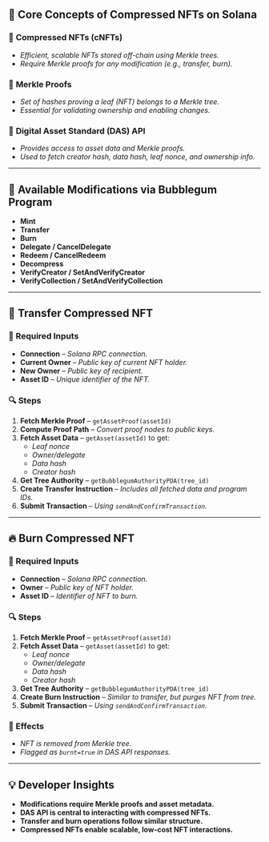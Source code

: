 ## 🧠 Core Concepts of Compressed NFTs on Solana

### 🌳 **Compressed NFTs (cNFTs)**
- *Efficient, scalable NFTs stored off-chain using Merkle trees.*
- *Require Merkle proofs for any modification (e.g., transfer, burn).*

### 🧪 **Merkle Proofs**
- *Set of hashes proving a leaf (NFT) belongs to a Merkle tree.*
- *Essential for validating ownership and enabling changes.*

### 🧰 **Digital Asset Standard (DAS) API**
- *Provides access to asset data and Merkle proofs.*
- *Used to fetch creator hash, data hash, leaf nonce, and ownership info.*

---

## 🔧 Available Modifications via Bubblegum Program

- **Mint**
- **Transfer**
- **Burn**
- **Delegate / CancelDelegate**
- **Redeem / CancelRedeem**
- **Decompress**
- **VerifyCreator / SetAndVerifyCreator**
- **VerifyCollection / SetAndVerifyCollection**

---

## 🔄 Transfer Compressed NFT

### 📝 Required Inputs
- **Connection** – *Solana RPC connection.*
- **Current Owner** – *Public key of current NFT holder.*
- **New Owner** – *Public key of recipient.*
- **Asset ID** – *Unique identifier of the NFT.*

### 🔍 Steps
1. **Fetch Merkle Proof** – `getAssetProof(assetId)`
2. **Compute Proof Path** – *Convert proof nodes to public keys.*
3. **Fetch Asset Data** – `getAsset(assetId)` to get:
   - *Leaf nonce*
   - *Owner/delegate*
   - *Data hash*
   - *Creator hash*
4. **Get Tree Authority** – `getBubblegumAuthorityPDA(tree_id)`
5. **Create Transfer Instruction** – *Includes all fetched data and program IDs.*
6. **Submit Transaction** – *Using `sendAndConfirmTransaction`.*

---

## 🔥 Burn Compressed NFT

### 📝 Required Inputs
- **Connection** – *Solana RPC connection.*
- **Owner** – *Public key of NFT holder.*
- **Asset ID** – *Identifier of NFT to burn.*

### 🔍 Steps
1. **Fetch Merkle Proof** – `getAssetProof(assetId)`
2. **Fetch Asset Data** – `getAsset(assetId)` to get:
   - *Leaf nonce*
   - *Owner/delegate*
   - *Data hash*
   - *Creator hash*
3. **Get Tree Authority** – `getBubblegumAuthorityPDA(tree_id)`
4. **Create Burn Instruction** – *Similar to transfer, but purges NFT from tree.*
5. **Submit Transaction** – *Using `sendAndConfirmTransaction`.*

### 🧨 Effects
- *NFT is removed from Merkle tree.*
- *Flagged as `burnt=true` in DAS API responses.*

---

## 💡 Developer Insights

- **Modifications require Merkle proofs and asset metadata.**
- **DAS API is central to interacting with compressed NFTs.**
- **Transfer and burn operations follow similar structure.**
- **Compressed NFTs enable scalable, low-cost NFT interactions.**